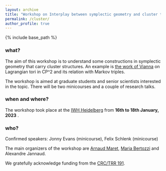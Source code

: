 ```yaml
---
layout: archive
title: "Workshop on Interplay between symplectic geometry and cluster theory"
permalink: /cluster/
author_profile: true
---
```


{% include base_path %}

### what? 
The aim of this workshop is to understand some constructions in symplectic geometry that carry cluster structures. An example is [the work of Vianna](https://arxiv.org/abs/1409.2850) on Lagrangian tori in CP^2 and its relation with Markov triples.

The workshop is aimed at graduate students and senior scientists interested in the topic. There will be two minicourses and a couple of research talks.

### when and where? 
The workshop took place at the [IWH Heidelberg](https://www.uni-heidelberg.de/einrichtungen/iwh/) from **16th to 18th January, 2023** .

### who?

Confirmed speakers: Jonny Evans (minicourse), Felix Schlenk (minicourse)

The main organizers of the workshop are [Arnaud Maret](http://arnaudmaret.com/), [Maria Bertozzi](https://www.ruhr-uni-bochum.de/ffm/Lehrstuehle/Algebra/mbertozzi.html.en) and Alexandre Jannaud. 

We gratefully acknowledge funding from the [CRC/TRR 191](http://www.mi.uni-koeln.de/CRC-TRR191/index.php?dom=home&page=main). 
